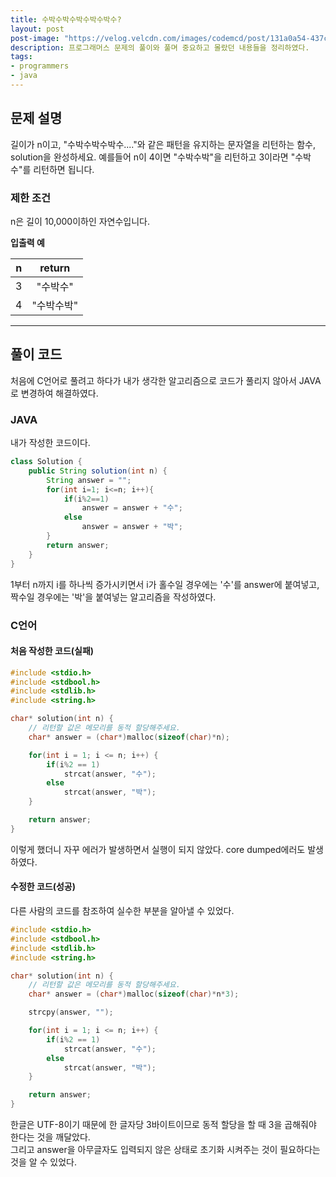 ```yaml
---
title: 수박수박수박수박수박수?
layout: post
post-image: "https://velog.velcdn.com/images/codemcd/post/131a0a54-437c-4acf-ba01-c8798c0b7628/Java_Logo.png"
description: 프로그래머스 문제의 풀이와 풀며 중요하고 몰랐던 내용들을 정리하였다.
tags:
- programmers
- java
---
```

## 문제 설명
길이가 n이고, "수박수박수박수...."와 같은 패턴을 유지하는 문자열을 리턴하는 함수, solution을 완성하세요. 예를들어 n이 4이면 "수박수박"을 리턴하고 3이라면 "수박수"를 리턴하면 됩니다.

### 제한 조건
n은 길이 10,000이하인 자연수입니다.    

**입출력 예**

|n|	return|
|:---:|:----:|
|3|	"수박수"|
|4	|"수박수박"|

*************

## 풀이 코드
처음에 C언어로 풀려고 하다가 내가 생각한 알고리즘으로 코드가 풀리지 않아서 JAVA로 변경하여 해결하였다.
### JAVA
내가 작성한 코드이다.
```java
class Solution {
    public String solution(int n) {
        String answer = "";
        for(int i=1; i<=n; i++){
            if(i%2==1)
                answer = answer + "수";
            else
                answer = answer + "박";
        }
        return answer;
    }
}

```
1부터 n까지 i를 하나씩 증가시키면서 i가 홀수일 경우에는 '수'를 answer에 붙여넣고, 짝수일 경우에는 '박'을 붙여넣는 알고리즘을 작성하였다.

### C언어
#### 처음 작성한 코드(실패)
```c
#include <stdio.h>
#include <stdbool.h>
#include <stdlib.h>
#include <string.h>

char* solution(int n) {
    // 리턴할 값은 메모리를 동적 할당해주세요.
    char* answer = (char*)malloc(sizeof(char)*n);

    for(int i = 1; i <= n; i++) {
        if(i%2 == 1)
            strcat(answer, "수");
        else 
            strcat(answer, "박");
    }

    return answer;
}
```
이렇게 했더니 자꾸 에러가 발생하면서 실행이 되지 않았다.
core dumped에러도 발생하였다.
#### 수정한 코드(성공)
다른 사람의 코드를 참조하여 실수한 부분을 알아낼 수 있었다.
```c
#include <stdio.h>
#include <stdbool.h>
#include <stdlib.h>
#include <string.h>

char* solution(int n) {
    // 리턴할 값은 메모리를 동적 할당해주세요.
    char* answer = (char*)malloc(sizeof(char)*n*3);

    strcpy(answer, "");

    for(int i = 1; i <= n; i++) {
        if(i%2 == 1)
            strcat(answer, "수");
        else 
            strcat(answer, "박");
    }

    return answer;
}
```
한글은 UTF-8이기 때문에 한 글자당 3바이트이므로 동적 할당을 할 때 3을 곱해줘야 한다는 것을 깨달았다.<br>
그리고 answer을 아무글자도 입력되지 않은 상태로 초기화 시켜주는 것이 필요하다는 것을 알 수 있었다.